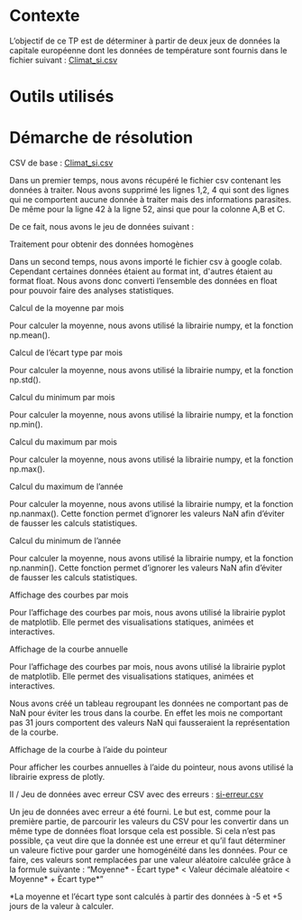 # Contexte

  L’objectif de ce TP est de déterminer à partir de deux jeux de données la capitale européenne dont les données de température sont fournis dans le fichier suivant : [Climat_si.csv](https://github.com/CortoVilain/TPQualiteDesDonnees/blob/main/climat_si.csv)

# Outils utilisés





# Démarche de résolution

CSV de base : [Climat_si.csv](https://github.com/CortoVilain/TPQualiteDesDonnees/blob/main/climat_si.csv)

Dans un premier temps, nous avons récupéré le fichier csv contenant les données à traiter.
Nous avons supprimé les lignes 1,2, 4 qui sont des lignes qui ne comportent aucune donnée à traiter mais des informations parasites. 
De même pour la ligne 42 à la ligne 52, ainsi que pour la colonne A,B et C.

De ce fait, nous avons le jeu de données suivant : 




Traitement pour obtenir des données homogènes 

Dans un second temps, nous avons importé le fichier csv à google colab. Cependant certaines données étaient au format int, d'autres étaient au format float. Nous avons donc converti l’ensemble des données en float pour pouvoir faire des analyses statistiques.



Calcul de la moyenne par mois 

Pour calculer la moyenne, nous avons utilisé la librairie numpy, et la fonction np.mean().

Calcul de l’écart type par mois 

Pour calculer la moyenne, nous avons utilisé la librairie numpy, et la fonction np.std().




Calcul du minimum par mois

Pour calculer la moyenne, nous avons utilisé la librairie numpy, et la fonction np.min().


Calcul du maximum par mois

Pour calculer la moyenne, nous avons utilisé la librairie numpy, et la fonction np.max().


Calcul du maximum de l’année

Pour calculer la moyenne, nous avons utilisé la librairie numpy, et la fonction np.nanmax(). Cette fonction permet d’ignorer les valeurs NaN afin d’éviter de fausser les calculs statistiques.



Calcul du minimum de l’année

Pour calculer la moyenne, nous avons utilisé la librairie numpy, et la fonction np.nanmin(). Cette fonction permet d’ignorer les valeurs NaN afin d’éviter de fausser les calculs statistiques.


Affichage des courbes par mois

Pour l’affichage des courbes par mois, nous avons utilisé la librairie pyplot de matplotlib.
Elle permet des visualisations statiques, animées et interactives.






Affichage de la courbe annuelle

Pour l’affichage des courbes par mois, nous avons utilisé la librairie pyplot de matplotlib.
Elle permet des visualisations statiques, animées et interactives.

Nous avons créé un tableau regroupant les données ne comportant pas de NaN pour éviter les trous dans la courbe. En effet les mois ne comportant pas 31 jours comportent des valeurs NaN qui fausseraient la représentation de la courbe.


Affichage de la courbe à l’aide du pointeur

Pour afficher les courbes annuelles à l’aide du pointeur, nous avons utilisé la librairie express de plotly.


II / Jeu de données avec erreur
CSV avec des erreurs : [si-erreur.csv](https://github.com/CortoVilain/TPQualiteDesDonnees/blob/main/si-erreur.csv)


Un jeu de données avec erreur a été fourni. Le but est, comme pour la première partie, de parcourir les valeurs du CSV pour les convertir dans un même type de données float lorsque cela est possible.
Si cela n’est pas possible, ça veut dire que la donnée est une erreur et qu’il faut déterminer un valeure fictive pour garder une homogénéité dans les données.
Pour ce faire, ces valeurs sont remplacées par une valeur aléatoire calculée grâce à la formule suivante :
“Moyenne* - Écart type* < Valeur décimale aléatoire < Moyenne* + Écart type*”

*La moyenne et l’écart type sont calculés à partir des données à -5 et +5 jours de la valeur à calculer.
